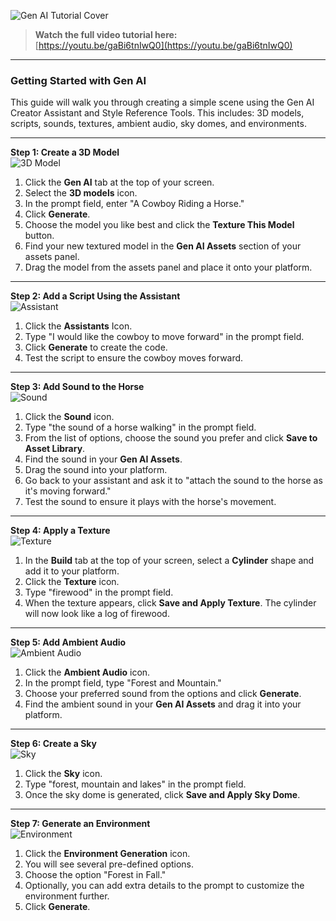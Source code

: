 ![Gen AI Tutorial Cover](/images/gen-ai-cover.png)

> **Watch the full video tutorial here:**  
> [https://youtu.be/gaBi6tnIwQ0](https://youtu.be/gaBi6tnIwQ0)

---

### **Getting Started with Gen AI**  

This guide will walk you through creating a simple scene using the Gen AI Creator Assistant and Style Reference Tools. This includes: 3D models, scripts, sounds, textures, ambient audio, sky domes, and environments.

---

**Step 1: Create a 3D Model**  
![3D Model](../../images/3d%20model%20Image%201.png)
1. Click the **Gen AI** tab at the top of your screen.  
2. Select the **3D models** icon.  
3. In the prompt field, enter "A Cowboy Riding a Horse."  
4. Click **Generate**.  
5. Choose the model you like best and click the **Texture This Model** button.  
6. Find your new textured model in the **Gen AI Assets** section of your assets panel.  
7. Drag the model from the assets panel and place it onto your platform.

---

**Step 2: Add a Script Using the Assistant**  
![Assistant](../../images/Assitant%20Image%202.png)
1. Click the **Assistants** Icon.   
2. Type "I would like the cowboy to move forward" in the prompt field.  
3. Click **Generate** to create the code.  
4. Test the script to ensure the cowboy moves forward.

---

**Step 3: Add Sound to the Horse**  
![Sound](../../images/sound%20Image%203.png)
1. Click the **Sound** icon.  
2. Type "the sound of a horse walking" in the prompt field.  
3. From the list of options, choose the sound you prefer and click **Save to Asset Library**.  
4. Find the sound in your **Gen AI Assets**.  
5. Drag the sound into your platform.  
6. Go back to your assistant and ask it to "attach the sound to the horse as it's moving forward."  
7. Test the sound to ensure it plays with the horse's movement.

---

**Step 4: Apply a Texture**  
![Texture](../../images/texture%20Image%204.png)
1. In the **Build** tab at the top of your screen, select a **Cylinder** shape and add it to your platform.  
2. Click the **Texture** icon.  
3. Type "firewood" in the prompt field.  
4. When the texture appears, click **Save and Apply Texture**. The cylinder will now look like a log of firewood.

---

**Step 5: Add Ambient Audio**  
![Ambient Audio](../../images/ambient%20audio%20Image%205.png)
1. Click the **Ambient Audio** icon.  
2. In the prompt field, type "Forest and Mountain."  
3. Choose your preferred sound from the options and click **Generate**.  
4. Find the ambient sound in your **Gen AI Assets** and drag it into your platform.

---

**Step 6: Create a Sky**  
![Sky](../../images/sky%20Image%206.png)
1. Click the **Sky** icon.  
2. Type "forest, mountain and lakes" in the prompt field.  
3. Once the sky dome is generated, click **Save and Apply Sky Dome**.

---

**Step 7: Generate an Environment**  
![Environment](../../images/enviornment%20Image%207.png)
1. Click the **Environment Generation** icon.  
2. You will see several pre-defined options.  
3. Choose the option "Forest in Fall."  
4. Optionally, you can add extra details to the prompt to customize the environment further.  
5. Click **Generate**.